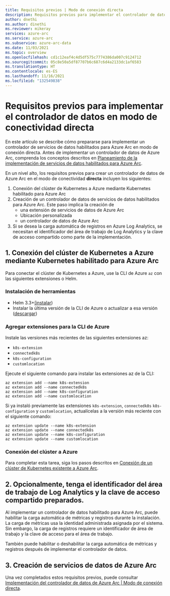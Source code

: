 ```yaml
---
title: Requisitos previos | Modo de conexión directa
description: Requisitos previos para implementar el controlador de datos en modo de conexión directa.
author: dnethi
ms.author: dinethi
ms.reviewer: mikeray
services: azure-arc
ms.service: azure-arc
ms.subservice: azure-arc-data
ms.date: 11/03/2021
ms.topic: overview
ms.openlocfilehash: cd1c12eaf4c4d5df575c7774386da007c9124712
ms.sourcegitcommit: 05c8e50a5df87707b6c687c6d4a2133dc1af6583
ms.translationtype: HT
ms.contentlocale: es-ES
ms.lasthandoff: 11/16/2021
ms.locfileid: "132549838"
---
```

# <a name="prerequisites-to-deploy-the-data-controller-in-direct-connectivity-mode"></a>Requisitos previos para implementar el controlador de datos en modo de conectividad directa

En este artículo se describe cómo prepararse para implementar un controlador de servicios de datos habilitados para Azure Arc en modo de conexión directa. Antes de implementar un controlador de datos de Azure Arc, comprenda los conceptos descritos en [Planeamiento de la implementación de servicios de datos habilitados para Azure Arc](plan-azure-arc-data-services.md).

En un nivel alto, los requisitos previos para crear un controlador de datos de Azure Arc en el modo de conectividad **directa** incluyen los siguientes:

1. Conexión del clúster de Kubernetes a Azure mediante Kubernetes habilitado para Azure Arc
2. Creación de un controlador de datos de servicios de datos habilitados para Azure Arc. Este paso implica la creación de
    - una extensión de servicios de datos de Azure Arc
    - Ubicación personalizada
    - un controlador de datos de Azure Arc
3. Si se desea la carga automática de registros en Azure Log Analytics, se necesitan el identificador del área de trabajo de Log Analytics y la clave de acceso compartido como parte de la implementación.

## <a name="1-connect-kubernetes-cluster-to-azure-using-azure-arc-enabled-kubernetes"></a>1. Conexión del clúster de Kubernetes a Azure mediante Kubernetes habilitado para Azure Arc

Para conectar el clúster de Kubernetes a Azure, use la CLI de Azure `az` con las siguientes extensiones o Helm.

### <a name="install-tools"></a>Instalación de herramientas

- Helm 3.3+[(instalar](https://helm.sh/docs/intro/install/))
- Instalar la última versión de la CLI de Azure o actualizar a esa versión ([descargar](https://aka.ms/installazurecliwindows))

### <a name="add-extensions-for-azure-cli"></a>Agregar extensiones para la CLI de Azure

Instale las versiones más recientes de las siguientes extensiones az:
- `k8s-extension`
- `connectedk8s`
- `k8s-configuration`
- `customlocation`

Ejecute el siguiente comando para instalar las extensiones az de la CLI:

```azurecli
az extension add --name k8s-extension
az extension add --name connectedk8s
az extension add --name k8s-configuration
az extension add --name customlocation
```

Si ya instaló previamente las extensiones `k8s-extension`, `connectedk8s` `k8s-configuration` y `customlocation`, actualícelas a la versión más reciente con el siguiente comando:

```azurecli
az extension update --name k8s-extension
az extension update --name connectedk8s
az extension update --name k8s-configuration
az extension update --name customlocation
```

### <a name="connect-your-cluster-to-azure"></a>Conexión del clúster a Azure

Para completar esta tarea, siga los pasos descritos en [Conexión de un clúster de Kubernetes existente a Azure Arc](../kubernetes/quickstart-connect-cluster.md).

## <a name="2-optionally-keep-the-log-analytics-workspace-id-and-shared-access-key-ready"></a>2. Opcionalmente, tenga el identificador del área de trabajo de Log Analytics y la clave de acceso compartido preparados.

Al implementar un controlador de datos habilitado para Azure Arc, puede habilitar la carga automática de métricas y registros durante la instalación. La carga de métricas usa la identidad administrada asignada por el sistema. Sin embargo, la carga de registros requiere un identificador de área de trabajo y la clave de acceso para el área de trabajo. 

También puede habilitar o deshabilitar la carga automática de métricas y registros después de implementar el controlador de datos. 

## <a name="3-create-azure-arc-data-services"></a>3. Creación de servicios de datos de Azure Arc

Una vez completados estos requisitos previos, puede consultar [Implementación del controlador de datos de Azure Arc | Modo de conexión directa](create-data-controller-direct-azure-portal.md).
